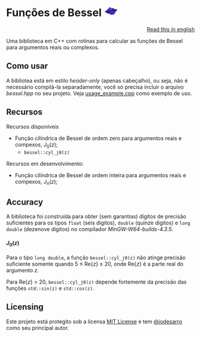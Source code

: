 # Funções de Bessel <img src="https://github.com/jodesarro/bessel/blob/master/cyl_j0.gif" height=30px>

<p align="right"><a href="https://github.com/jodesarro/bessel/blob/master/README.md">Read this in english</a></p>

Uma biblioteca em C++ com rotinas para calcular as funções de Bessel para argumentos reais ou complexos.

## Como usar

A bibliotea está em estilo *header-only* (apenas cabeçalho), ou seja, não é necessário compilá-la separadamente, você só precisa incluir o arquivo *bessel.hpp* no seu projeto.
Veja <a href="https://github.com/jodesarro/bessel/blob/master/usage_example.cpp">usage_example.cpp</a> como exemplo de uso.

## Recursos

Recursos disponíveis
- Função cilíndrica de Bessel de ordem zero para argumentos reais e compexos, *J*<sub>0</sub>(*z*);
  - `bessel::cyl_j0(z)`

Recursos em desenvolvimento:
- Função cilíndrica de Bessel de ordem inteira para argumentos reais e compexos, *J<sub>n</sub>*(*z*);

## Accuracy

A biblioteca foi construída para obter (sem garantias) dígitos de precisão suficientes para os tipos `float` (seis digitos), `double` (quinze digitos) e `long double` (dezenove digitos) no compilador *MinGW-W64-builds-4.3.5*.

#### *J*<sub>0</sub>(*z*)

Para o tipo `long double`, a função `bessel::cyl_j0(z)` não atinge precisão suficiente somente quando <nobr>5 ≤ Re{*z*} ≤ 20</nobr>, onde Re{*z*} é a parte real do argumento *z*.

Para <nobr>Re{*z*} > 20</nobr>, `bessel::cyl_j0(z)` depende fortemente da precisão das funções `std::sin(z)` e `std::cos(z)`.

## Licensing

Este projeto está protegito sob a licensa <a href="https://github.com/jodesarro/bessel/blob/master/LICENSE">MIT License</a> e tem [@jodesarro]( https://github.com/jodesarro ) como seu principal autor.
